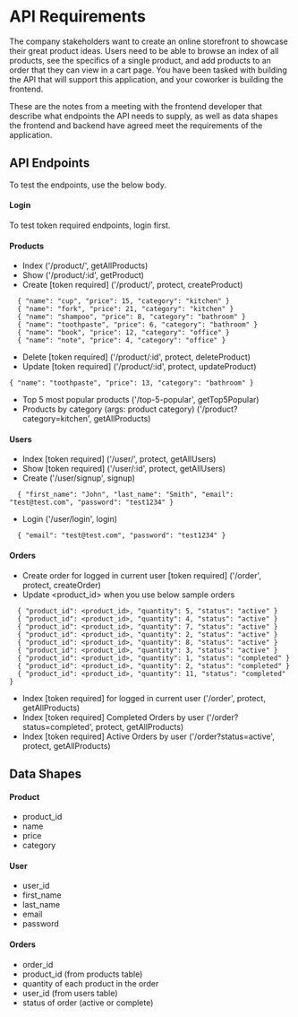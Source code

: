 # API Requirements

The company stakeholders want to create an online storefront to showcase their great product ideas. Users need to be able to browse an index of all products, see the specifics of a single product, and add products to an order that they can view in a cart page. You have been tasked with building the API that will support this application, and your coworker is building the frontend.

These are the notes from a meeting with the frontend developer that describe what endpoints the API needs to supply, as well as data shapes the frontend and backend have agreed meet the requirements of the application.

## API Endpoints

To test the endpoints, use the below body.

#### Login

To test token required endpoints, login first.

#### Products

- Index ('/product/', getAllProducts)
- Show ('/product/:id', getProduct)
- Create [token required] ('/product/', protect, createProduct)

```
  { "name": "cup", "price": 15, "category": "kitchen" }
  { "name": "fork", "price": 21, "category": "kitchen" }
  { "name": "shampoo", "price": 8, "category": "bathroom" }
  { "name": "toothpaste", "price": 6, "category": "bathroom" }
  { "name": "book", "price": 12, "category": "office" }
  { "name": "note", "price": 4, "category": "office" }
```

- Delete [token required] ('/product/:id', protect, deleteProduct)
- Update [token required] ('/product/:id', protect, updateProduct)

```
{ "name": "toothpaste", "price": 13, "category": "bathroom" }
```

- Top 5 most popular products ('/top-5-popular', getTop5Popular)
- Products by category (args: product category) ('/product?category=kitchen', getAllProducts)

#### Users

- Index [token required] ('/user/', protect, getAllUsers)
- Show [token required] ('/user/:id', protect, getAllUsers)
- Create ('/user/signup', signup)

```
  { "first_name": "John", "last_name": "Smith", "email": "test@test.com", "password": "test1234" }
```

- Login ('/user/login', login)

```
  { "email": "test@test.com", "password": "test1234" }
```

#### Orders

- Create order for logged in current user [token required] ('/order', protect, createOrder)
- Update <product_id> when you use below sample orders

```
  { "product_id": <product_id>, "quantity": 5, "status": "active" }
  { "product_id": <product_id>, "quantity": 4, "status": "active" }
  { "product_id": <product_id>, "quantity": 7, "status": "active" }
  { "product_id": <product_id>, "quantity": 2, "status": "active" }
  { "product_id": <product_id>, "quantity": 8, "status": "active" }
  { "product_id": <product_id>, "quantity": 3, "status": "active" }
  { "product_id": <product_id>, "quantity": 1, "status": "completed" }
  { "product_id": <product_id>, "quantity": 2, "status": "completed" }
  { "product_id": <product_id>, "quantity": 11, "status": "completed" }
```

- Index [token required] for logged in current user ('/order', protect, getAllProducts)
- Index [token required] Completed Orders by user ('/order?status=completed', protect, getAllProducts)
- Index [token required] Active Orders by user ('/order?status=active', protect, getAllProducts)

## Data Shapes

#### Product

- product_id
- name
- price
- category

#### User

- user_id
- first_name
- last_name
- email
- password

#### Orders

- order_id
- product_id (from products table)
- quantity of each product in the order
- user_id (from users table)
- status of order (active or complete)
